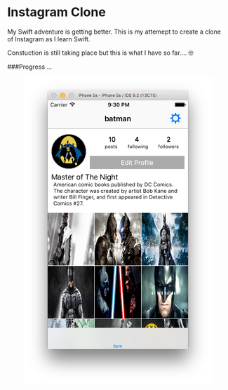 Instagram Clone
==================
My Swift adventure is getting better. This is my attemept to create a clone of Instagram as I learn Swift.

Constuction is still taking place but this is what I have so far.... 🤓

###Progress ...
<p align="center">
  <img src="https://github.com/kioko/instagram-clone/blob/master/Art/HomeScreen.png?raw=true" alt="User Profile"/>
</p>